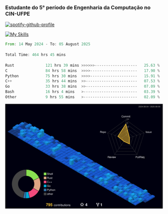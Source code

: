 
### Estudante do 5° período de Engenharia da Computação no CIN-UFPE

[![spotify-github-profile](https://spotify-github-profile.kittinanx.com/api/view?uid=21nggge2ld354asa4l3xoze2q&cover_image=true&theme=novatorem&show_offline=false&background_color=000000&interchange=true&bar_color=53b14f&bar_color_cover=true)](https://github.com/kittinan/spotify-github-profile)


[![My Skills](https://skillicons.dev/icons?i=c,cpp,rust,py,java,neovim&theme=dark)](https://skillicons.dev)

<!--START_SECTION:waka-->

```rust
From: 14 May 2024 - To: 05 August 2025

Total Time: 464 hrs 45 mins

Rust              121 hrs 39 mins >>>>>>-------------------   25.63 %
C                 84 hrs 58 mins  >>>>---------------------   17.90 %
Python            75 hrs 30 mins  >>>>---------------------   15.91 %
C++               35 hrs 44 mins  >>-----------------------   07.53 %
Go                33 hrs 38 mins  >>-----------------------   07.09 %
Bash              16 hrs 4 mins   >------------------------   03.39 %
Other             9 hrs 55 mins   >------------------------   02.09 %
```

<!--END_SECTION:waka-->

![](./profile-3d-contrib/profile-night-view.svg)
